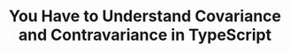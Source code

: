 ---
title: "You Have to Understand Covariance and Contravariance in TypeScript"
description: "Knowing covariance and contravariance is helpful when working with types in TypeScript."
published: "2021-09-29T15:00Z"
modified: "2021-10-01T16:40Z"
thumbnail: "./images/cover-3.png"
slug: typescript-covariance-contravariance
tags: ['typescript']
recommended: ['typescript-unknown-vs-any', 'typescript-index-signatures']
type: post
---
